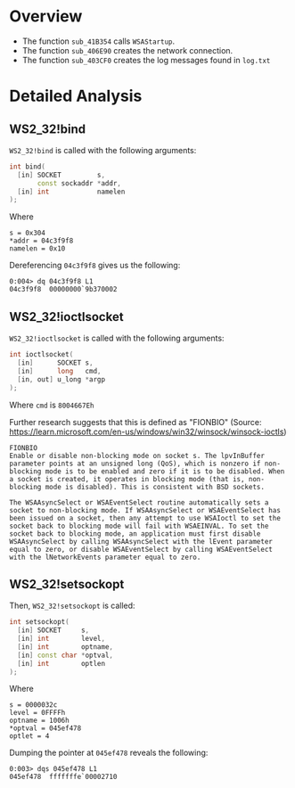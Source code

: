 # Overview

* The function `sub_41B354` calls `WSAStartup`. 
* The function `sub_406E90` creates the network connection.
* The function `sub_403CF0` creates the log messages found in `log.txt`

# Detailed Analysis

## WS2_32!bind

`WS2_32!bind` is called with the following arguments: 

```cpp
int bind(
  [in] SOCKET         s,
       const sockaddr *addr,
  [in] int            namelen
);
```

Where

```
s = 0x304
*addr = 04c3f9f8
namelen = 0x10
```

Dereferencing `04c3f9f8` gives us the following: 

```
0:004> dq 04c3f9f8 L1
04c3f9f8  00000000`9b370002
```

## WS2_32!ioctlsocket

`WS2_32!ioctlsocket` is called with the following arguments: 

```cpp
int ioctlsocket(
  [in]      SOCKET s,
  [in]      long   cmd,
  [in, out] u_long *argp
);
```

Where `cmd` is `8004667Eh`

Further research suggests that this is defined as "FIONBIO" (Source: https://learn.microsoft.com/en-us/windows/win32/winsock/winsock-ioctls)

```
FIONBIO
Enable or disable non-blocking mode on socket s. The lpvInBuffer parameter points at an unsigned long (QoS), which is nonzero if non-blocking mode is to be enabled and zero if it is to be disabled. When a socket is created, it operates in blocking mode (that is, non-blocking mode is disabled). This is consistent with BSD sockets.

The WSAAsyncSelect or WSAEventSelect routine automatically sets a socket to non-blocking mode. If WSAAsyncSelect or WSAEventSelect has been issued on a socket, then any attempt to use WSAIoctl to set the socket back to blocking mode will fail with WSAEINVAL. To set the socket back to blocking mode, an application must first disable WSAAsyncSelect by calling WSAAsyncSelect with the lEvent parameter equal to zero, or disable WSAEventSelect by calling WSAEventSelect with the lNetworkEvents parameter equal to zero.
```

## WS2_32!setsockopt

Then, `WS2_32!setsockopt` is called: 

```cpp
int setsockopt(
  [in] SOCKET     s,
  [in] int        level,
  [in] int        optname,
  [in] const char *optval,
  [in] int        optlen
);
```

Where

```
s = 0000032c
level = 0FFFFh
optname = 1006h
*optval = 045ef478
optlet = 4
```

Dumping the pointer at `045ef478` reveals the following: 

```
0:003> dqs 045ef478 L1
045ef478  fffffffe`00002710
```






